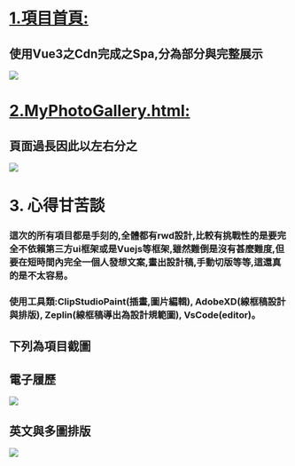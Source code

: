# [1.項目首頁:](https://tony0831-l.github.io/1101-CLASSDEMO-409631024/)

## 使用Vue3之Cdn完成之Spa,分為部分與完整展示

![](https://i.imgur.com/EfVVJLL.png)









# [2.MyPhotoGallery.html:](https://tony0831-l.github.io/1101-CLASSDEMO-409631024/w04/myPhotoGallery/myPhotoGallery.html)
## 頁面過長因此以左右分之

![](https://i.imgur.com/EzMDbqw.png)









# 3. 心得甘苦談

### 這次的所有項目都是手刻的,全體都有rwd設計,比較有挑戰性的是要完全不依賴第三方ui框架或是Vuejs等框架,雖然難倒是沒有甚麼難度,但要在短時間內完全一個人發想文案,畫出設計稿,手動切版等等,這還真的是不太容易。



### 使用工具類:ClipStudioPaint(插畫,圖片編輯), AdobeXD(線框稿設計與排版), Zeplin(線框稿導出為設計規範圖), VsCode(editor)。



## 下列為項目截圖

## 電子履歷

![](https://i.imgur.com/uluWaxK.png)

## 英文與多圖排版

![](https://i.imgur.com/mAHTYJu.png)

